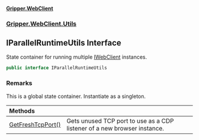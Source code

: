 #### [Gripper.WebClient](index 'index')
### [Gripper.WebClient.Utils](Gripper_WebClient_Utils 'Gripper.WebClient.Utils')
## IParallelRuntimeUtils Interface
State container for running multiple [IWebClient](Gripper_WebClient_IWebClient 'Gripper.WebClient.IWebClient') instances.  
```csharp
public interface IParallelRuntimeUtils
```
### Remarks
This is a global state container. Instantiate as a singleton.  

| Methods | |
| :--- | :--- |
| [GetFreshTcpPort()](Gripper_WebClient_Utils_IParallelRuntimeUtils_GetFreshTcpPort() 'Gripper.WebClient.Utils.IParallelRuntimeUtils.GetFreshTcpPort()') | Gets unused TCP port to use as a CDP listener of a new browser instance.<br/> |
